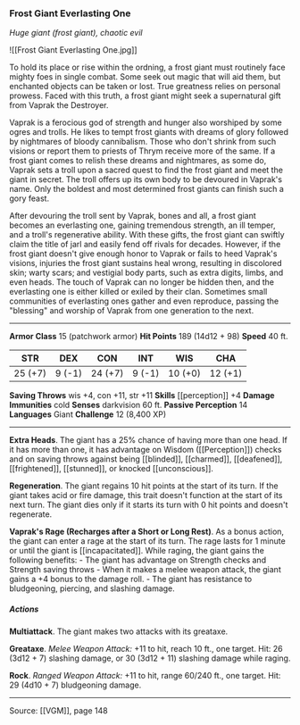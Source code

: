 ### Frost Giant Everlasting One
_Huge giant (frost giant), chaotic evil_

![[Frost Giant Everlasting One.jpg]]

To hold its place or rise within the ordning, a frost giant must routinely face mighty foes in single combat. Some seek out magic that will aid them, but enchanted objects can be taken or lost. True greatness relies on personal prowess. Faced with this truth, a frost giant might seek a supernatural gift from Vaprak the Destroyer.

Vaprak is a ferocious god of strength and hunger also worshiped by some ogres and trolls. He likes to tempt frost giants with dreams of glory followed by nightmares of bloody cannibalism. Those who don't shrink from such visions or report them to priests of Thrym receive more of the same. If a frost giant comes to relish these dreams and nightmares, as some do, Vaprak sets a troll upon a sacred quest to find the frost giant and meet the giant in secret. The troll offers up its own body to be devoured in Vaprak's name. Only the boldest and most determined frost giants can finish such a gory feast.

After devouring the troll sent by Vaprak, bones and all, a frost giant becomes an everlasting one, gaining tremendous strength, an ill temper, and a troll's regenerative ability. With these gifts, the frost giant can swiftly claim the title of jarl and easily fend off rivals for decades. However, if the frost giant doesn't give enough honor to Vaprak or fails to heed Vaprak's visions, injuries the frost giant sustains heal wrong, resulting in discolored skin; warty scars; and vestigial body parts, such as extra digits, limbs, and even heads. The touch of Vaprak can no longer be hidden then, and the everlasting one is either killed or exiled by their clan. Sometimes small communities of everlasting ones gather and even reproduce, passing the "blessing" and worship of Vaprak from one generation to the next.



---

**Armor Class** 15 (patchwork armor)
**Hit Points** 189 (14d12 + 98)
**Speed** 40 ft.

| STR     | DEX     | CON     | INT     | WIS     | CHA     |
|---------|---------|---------|---------|---------|---------|
| 25 (+7) | 9 (-1) | 24 (+7) | 9 (-1) | 10 (+0) | 12 (+1) |

**Saving Throws** wis +4, con +11, str +11
**Skills** [[perception]] +4
**Damage Immunities** cold
**Senses** darkvision 60 ft.
**Passive Perception** 14
**Languages** Giant
**Challenge** 12 (8,400 XP)

---

**Extra Heads**. The giant has a 25% chance of having more than one head. If it has more than one, it has advantage on Wisdom ([[Perception]]) checks and on saving throws against being [[blinded]], [[charmed]], [[deafened]], [[frightened]], [[stunned]], or knocked [[unconscious]].

**Regeneration**. The giant regains 10 hit points at the start of its turn. If the giant takes acid or fire damage, this trait doesn't function at the start of its next turn. The giant dies only if it starts its turn with 0 hit points and doesn't regenerate.

**Vaprak's Rage (Recharges after a Short or Long Rest)**. As a bonus action, the giant can enter a rage at the start of its turn. The rage lasts for 1 minute or until the giant is [[incapacitated]]. While raging, the giant gains the following benefits: - The giant has advantage on Strength checks and Strength saving throws - When it makes a melee weapon attack, the giant gains a +4 bonus to the damage roll. - The giant has resistance to bludgeoning, piercing, and slashing damage.

##### Actions
**Multiattack**. The giant makes two attacks with its greataxe.

**Greataxe**. _Melee Weapon Attack:_ +11 to hit, reach 10 ft., one target. Hit: 26 (3d12 + 7) slashing damage, or 30 (3d12 + 11) slashing damage while raging.

**Rock**. _Ranged Weapon Attack:_ +11 to hit, range 60/240 ft., one target. Hit: 29 (4d10 + 7) bludgeoning damage.


---

Source: [[VGM]], page 148